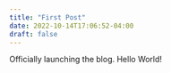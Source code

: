 ```yaml
---
title: "First Post"
date: 2022-10-14T17:06:52-04:00
draft: false
---
```



Officially launching the blog. Hello World!
